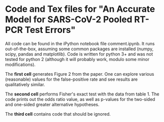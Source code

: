 # Code and Tex files for "An Accurate Model for SARS-CoV-2 Pooled RT-PCR Test Errors"

All code can be found in the iPython notebook file comment.ipynb. It
runs out-of-the-box, assuming some common packages are installed
(numpy, scipy, pandas and matplotlib). Code is written for python 3+
and was not tested for python 2 (although it will probably work,
modulo some minor modifications).

The **first cell** generates Figure 2 from the paper. One can explore
various (reasonable) values for the false-positive rate and see
results are qualitatively similar.


The **second cell** performs Fisher's exact test with the data from
table 1. The code prints out the odds ratio value, as well as p-values
for the two-sided and one-sided greater alternative hypotheses.

The **third cell** contains code that should be ignored.

